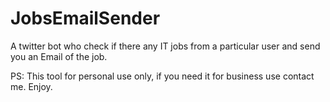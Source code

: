 # JobsEmailSender
A twitter bot who check if there any IT jobs from a particular user and send you an Email of the job.

PS: This tool for personal use only, if you need it for business use contact me.
Enjoy.
